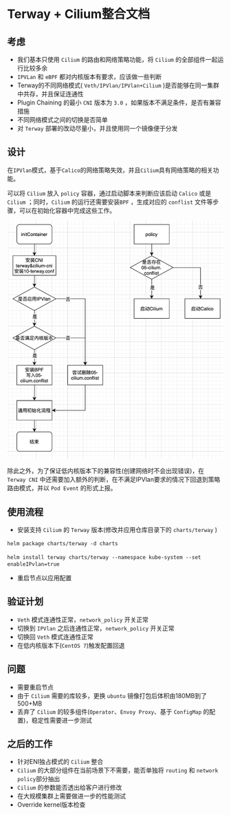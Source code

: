 # Terway + Cilium整合文档

## 考虑

- 我们基本只使用 `Cilium` 的路由和网络策略功能，将 `Cilium` 的全部组件一起运行比较多余
- `IPVLan` 和 `eBPF` 都对内核版本有要求，应该做一些判断
- Terway的不同网络模式( `Veth/IPVlan/IPVlan+Cilium` )是否能够在同一集群中共存，并且保证连通性
- Plugin Chaining 的最小 `CNI` 版本为 `3.0` ，如果版本不满足条件，是否有兼容措施
- 不同网络模式之间的切换是否简单
- 对 `Terway` 部署的改动尽量小，并且使用同一个镜像便于分发

## 设计

在`IPVlan`模式，基于`Calico`的网络策略失效，并且`Cilium`具有网络策略的相关功能。

可以将 `Cilium` 放入 `policy` 容器，通过启动脚本来判断应该启动 `Calico` 或是 `Cilium` ；同时，`Cilium` 的运行还需要安装`BPF` ，生成对应的 `conflist`  文件等步骤，可以在初始化容器中完成这些工作。

![image-20200717113416705](images/terway_with_cilium.png)

除此之外，为了保证低内核版本下的兼容性(创建网络时不会出现错误)，在 `Terway CNI` 中还需要加入额外的判断，在不满足IPVlan要求的情况下回退到策略路由模式，并以 `Pod Event` 的形式上报。

## 使用流程

- 安装支持 `Cilium` 的 `Terway` 版本(修改并应用仓库目录下的 `charts/terway` )

```shell
helm package charts/terway -d charts

helm install terway charts/terway --namespace kube-system --set enableIPvlan=true
```

- 重启节点以应用配置

## 验证计划

- `Veth` 模式连通性正常，`network_policy` 开关正常
- 切换到 `IPVlan` 之后连通性正常，`network_policy` 开关正常
- 切换回 `Veth` 模式连通性正常
- 在低内核版本下(`CentOS 7`)触发配置回退

## 问题

- 需要重启节点
- 由于 `Cilium` 需要的库较多，更换 `ubuntu` 镜像打包后体积由180MB到了500+MB
- 丢弃了 `Cilium` 的较多组件(`Operator`、`Envoy Proxy`、基于 `ConfigMap` 的配置)，稳定性需要进一步测试

## 之后的工作

- 针对ENI独占模式的 `Cilium` 整合
- `Cilium` 的大部分组件在当前场景下不需要，能否单独将 `routing` 和 `network policy`部分抽出
- `Cilium` 的参数能否透出给客户进行修改
- 在大规模集群上需要做进一步的性能测试
- Override kernel版本检查

